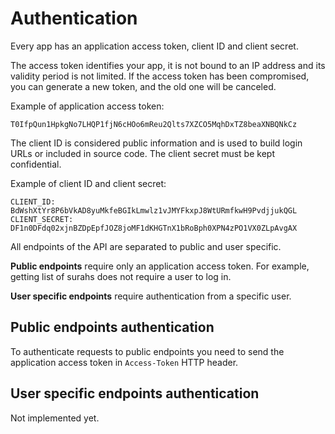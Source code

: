 # Authentication

Every app has an application access token, client ID and client secret.

The access token identifies your app, it is not bound to an IP address and its validity period is not limited. If the access token has been compromised, you can generate a new token, and the old one will be canceled.

Example of application access token:

```text
T0IfpQun1HpkgNo7LHQP1fjN6cHOo6mReu2Qlts7XZCO5MqhDxTZ8beaXNBQNkCz
```

The client ID is considered public information and is used to build login URLs or included in source code. The client secret must be kept confidential.

Example of client ID and client secret:

```text
CLIENT_ID: BdWshXtYr8P6bVkAD8yuMkfeBGIkLmwlz1vJMYFkxpJ8WtURmfkwH9PvdjjukQGL
CLIENT_SECRET: DF1n0DFdq02xjnBZDpEpfJOZ8joMF1dKHGTnX1bRoBph0XPN4zPO1VX0ZLpAvgAX
```

All endpoints of the API are separated to public and user specific.

**Public endpoints** require only an application access token. For example, getting list of surahs does not require a user to log in.

**User specific endpoints** require authentication from a specific user.

## Public endpoints authentication

To authenticate requests to public endpoints you need to send the application access token in `Access-Token` HTTP header.

## User specific endpoints authentication

Not implemented yet.

